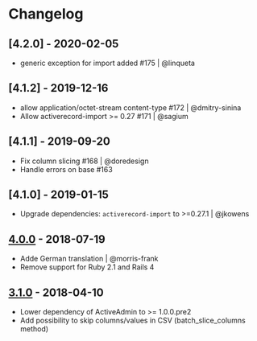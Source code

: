 # Changelog
## [4.2.0] - 2020-02-05
- generic exception for import added #175 | @linqueta

## [4.1.2] - 2019-12-16
- allow application/octet-stream content-type #172 | @dmitry-sinina
- Allow activerecord-import >= 0.27 #171 | @sagium 

## [4.1.1] - 2019-09-20
- Fix column slicing #168 | @doredesign
- Handle errors on base #163

## [4.1.0] - 2019-01-15
- Upgrade dependencies: `activerecord-import` to >=0.27.1 | @jkowens

## [4.0.0] - 2018-07-19
- Adde German translation | @morris-frank
- Remove support for Ruby 2.1 and Rails 4

## [3.1.0] - 2018-04-10
- Lower dependency of ActiveAdmin to >= 1.0.0.pre2
- Add possibility to skip columns/values in CSV (batch_slice_columns method)

[Unreleased]: https://github.com/activeadmin-plugins/active_admin_import/compare/v4.0.0...HEAD
[4.0.0]: https://github.com/activeadmin-plugins/active_admin_import/compare/v3.1.0...v4.0.0
[3.1.0]: https://github.com/activeadmin-plugins/active_admin_import/compare/3.0.0...v3.1.0
